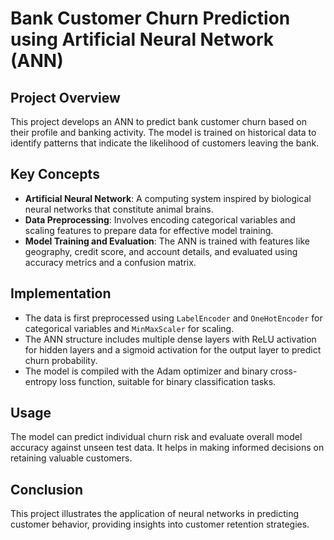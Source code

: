 # Bank Customer Churn Prediction using Artificial Neural Network (ANN)

## Project Overview

This project develops an ANN to predict bank customer churn based on their profile and banking activity. The model is trained on historical data to identify patterns that indicate the likelihood of customers leaving the bank.

## Key Concepts

- **Artificial Neural Network**: A computing system inspired by biological neural networks that constitute animal brains.
- **Data Preprocessing**: Involves encoding categorical variables and scaling features to prepare data for effective model training.
- **Model Training and Evaluation**: The ANN is trained with features like geography, credit score, and account details, and evaluated using accuracy metrics and a confusion matrix.

## Implementation

- The data is first preprocessed using `LabelEncoder` and `OneHotEncoder` for categorical variables and `MinMaxScaler` for scaling.
- The ANN structure includes multiple dense layers with ReLU activation for hidden layers and a sigmoid activation for the output layer to predict churn probability.
- The model is compiled with the Adam optimizer and binary cross-entropy loss function, suitable for binary classification tasks.

## Usage

The model can predict individual churn risk and evaluate overall model accuracy against unseen test data. It helps in making informed decisions on retaining valuable customers.

## Conclusion

This project illustrates the application of neural networks in predicting customer behavior, providing insights into customer retention strategies.
